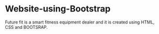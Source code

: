 # Website-using-Bootstrap
Future fit is a smart fitness equipment dealer and it is created using HTML, CSS and BOOTSRAP.
